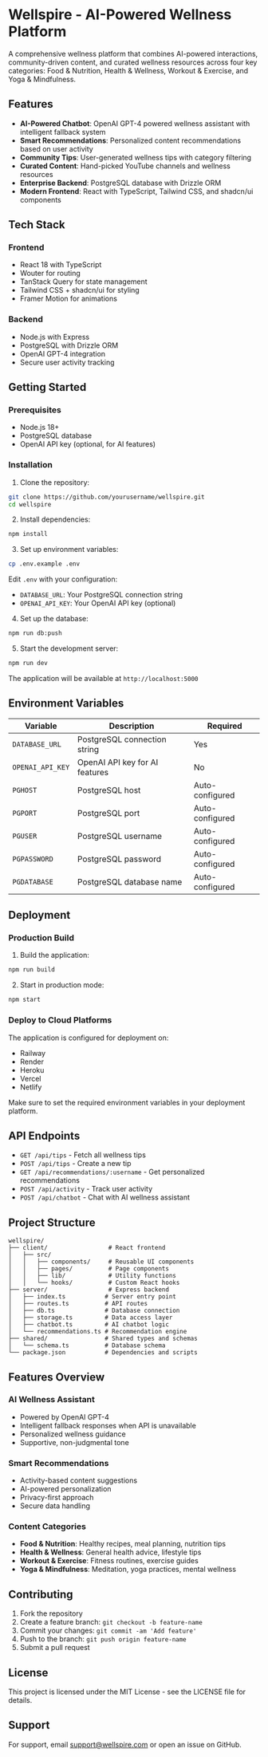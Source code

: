 # Wellspire - AI-Powered Wellness Platform

A comprehensive wellness platform that combines AI-powered interactions, community-driven content, and curated wellness resources across four key categories: Food & Nutrition, Health & Wellness, Workout & Exercise, and Yoga & Mindfulness.

## Features

- **AI-Powered Chatbot**: OpenAI GPT-4 powered wellness assistant with intelligent fallback system
- **Smart Recommendations**: Personalized content recommendations based on user activity
- **Community Tips**: User-generated wellness tips with category filtering
- **Curated Content**: Hand-picked YouTube channels and wellness resources
- **Enterprise Backend**: PostgreSQL database with Drizzle ORM
- **Modern Frontend**: React with TypeScript, Tailwind CSS, and shadcn/ui components

## Tech Stack

### Frontend
- React 18 with TypeScript
- Wouter for routing
- TanStack Query for state management
- Tailwind CSS + shadcn/ui for styling
- Framer Motion for animations

### Backend
- Node.js with Express
- PostgreSQL with Drizzle ORM
- OpenAI GPT-4 integration
- Secure user activity tracking

## Getting Started

### Prerequisites
- Node.js 18+
- PostgreSQL database
- OpenAI API key (optional, for AI features)

### Installation

1. Clone the repository:
```bash
git clone https://github.com/yourusername/wellspire.git
cd wellspire
```

2. Install dependencies:
```bash
npm install
```

3. Set up environment variables:
```bash
cp .env.example .env
```

Edit `.env` with your configuration:
- `DATABASE_URL`: Your PostgreSQL connection string
- `OPENAI_API_KEY`: Your OpenAI API key (optional)

4. Set up the database:
```bash
npm run db:push
```

5. Start the development server:
```bash
npm run dev
```

The application will be available at `http://localhost:5000`

## Environment Variables

| Variable | Description | Required |
|----------|-------------|----------|
| `DATABASE_URL` | PostgreSQL connection string | Yes |
| `OPENAI_API_KEY` | OpenAI API key for AI features | No |
| `PGHOST` | PostgreSQL host | Auto-configured |
| `PGPORT` | PostgreSQL port | Auto-configured |
| `PGUSER` | PostgreSQL username | Auto-configured |
| `PGPASSWORD` | PostgreSQL password | Auto-configured |
| `PGDATABASE` | PostgreSQL database name | Auto-configured |

## Deployment

### Production Build

1. Build the application:
```bash
npm run build
```

2. Start in production mode:
```bash
npm start
```

### Deploy to Cloud Platforms

The application is configured for deployment on:
- Railway
- Render
- Heroku
- Vercel
- Netlify

Make sure to set the required environment variables in your deployment platform.

## API Endpoints

- `GET /api/tips` - Fetch all wellness tips
- `POST /api/tips` - Create a new tip
- `GET /api/recommendations/:username` - Get personalized recommendations
- `POST /api/activity` - Track user activity
- `POST /api/chatbot` - Chat with AI wellness assistant

## Project Structure

```
wellspire/
├── client/                 # React frontend
│   ├── src/
│   │   ├── components/     # Reusable UI components
│   │   ├── pages/          # Page components
│   │   ├── lib/            # Utility functions
│   │   └── hooks/          # Custom React hooks
├── server/                 # Express backend
│   ├── index.ts           # Server entry point
│   ├── routes.ts          # API routes
│   ├── db.ts              # Database connection
│   ├── storage.ts         # Data access layer
│   ├── chatbot.ts         # AI chatbot logic
│   └── recommendations.ts # Recommendation engine
├── shared/                # Shared types and schemas
│   └── schema.ts          # Database schema
└── package.json           # Dependencies and scripts
```

## Features Overview

### AI Wellness Assistant
- Powered by OpenAI GPT-4
- Intelligent fallback responses when API is unavailable
- Personalized wellness guidance
- Supportive, non-judgmental tone

### Smart Recommendations
- Activity-based content suggestions
- AI-powered personalization
- Privacy-first approach
- Secure data handling

### Content Categories
- **Food & Nutrition**: Healthy recipes, meal planning, nutrition tips
- **Health & Wellness**: General health advice, lifestyle tips
- **Workout & Exercise**: Fitness routines, exercise guides
- **Yoga & Mindfulness**: Meditation, yoga practices, mental wellness

## Contributing

1. Fork the repository
2. Create a feature branch: `git checkout -b feature-name`
3. Commit your changes: `git commit -am 'Add feature'`
4. Push to the branch: `git push origin feature-name`
5. Submit a pull request

## License

This project is licensed under the MIT License - see the LICENSE file for details.

## Support

For support, email support@wellspire.com or open an issue on GitHub.